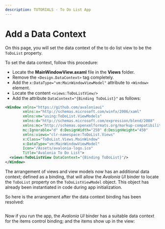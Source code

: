 ```yaml
---
description: TUTORIALS - To Do List App
---
```


# Add a Data Context

On this page, you will set the data context of the to do list view to be the `ToDoList` property.

To set the data context, follow this procedure:

- Locate the **MainWindowView.axaml** file in the **Views** folder.
- Remove the `<Design.DataContext>` tag completely.
- Add the `x:DataType="vm:MainWindowViewModel"` attribute to `<Window>` element.
- Locate the content `<views:ToDoListView/>`&#x20;
- Add the attribute `DataContext="{Binding ToDoList}"` as follows:

```xml
<Window xmlns="https://github.com/avaloniaui"
        xmlns:x="http://schemas.microsoft.com/winfx/2006/xaml"
        xmlns:vm="using:ToDoList.ViewModels"
        xmlns:d="http://schemas.microsoft.com/expression/blend/2008"
        xmlns:mc="http://schemas.openxmlformats.org/markup-compatibility/2006"
        mc:Ignorable="d" d:DesignWidth="250" d:DesignHeight="450"
        xmlns:views="clr-namespace:ToDoList.Views"
        x:Class="ToDoList.Views.MainWindow"
        x:DataType="vm:MainWindowViewModel"
        Icon="/Assets/avalonia-logo.ico"
        Title="Avalonia To Do List">
  <views:ToDoListView DataContext="{Binding ToDoList}"/>
</Window>
```

The arrangement of views and view models now has an additional data context; defined as a binding, that will allow the _Avalonia UI_ binder to locate the `ToDoList` property on the `ToDoListViewModel` object. This object has already been instantiated in code during app initialization.&#x20;

So here is the arrangement after the data context binding has been resolved:

<div style={{textAlign: 'center'}}>
  <img src="/img/gitbook-import/assets/image (20) (3).png" alt=""/>
</div>


Now if you run the app, the _Avalonia UI_ binder has a suitable data context for the items control binding; and the items show up in the view:

<div style={{textAlign: 'center'}}>
    <img src="/img/gitbook-import/assets/image (5) (1) (2).png" alt=""/>
</div>

